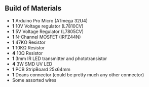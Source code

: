 ## Build of Materials

* **1**  Arduino Pro Micro (ATmega 32U4)
* **1**  10V Voltage regulator (L7810CV)
* **1**  5V Voltage Regulator (L7805CV)
* **1**  N-Channel MOSFET (IRFZ44N)
* **1**  47KΩ Resistor
* **1**  10KΩ Resistor
* **4**  10Ω Resistor
* **1**  3mm IR LED transmitter and phototransistor
* **4**  3W SMD UV LED
* **1**  PCB StripBoard 25x64mm
* **1**  Deans connector (could be pretty much any other connector)
* Some assorted wires